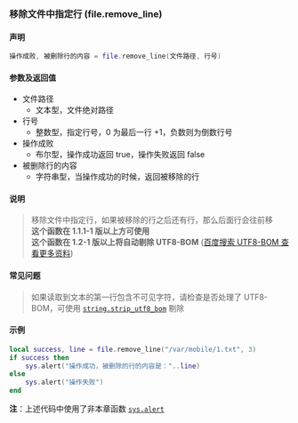 ### 移除文件中指定行 \(**file\.remove\_line**\)


#### 声明
```lua
操作成败, 被删除行的内容 = file.remove_line(文件路径, 行号)
```


#### 参数及返回值
- 文件路径
    - 文本型，文件绝对路径
- 行号
    - 整数型，指定行号，0 为最后一行 \+1，负数则为倒数行号
- 操作成败
    - 布尔型，操作成功返回 true，操作失败返回 false
- 被删除行的内容
    - 字符串型，当操作成功的时候，返回被移除的行


#### 说明
> 移除文件中指定行，如果被移除的行之后还有行，那么后面行会往前移  
> **这个函数在 1\.1\.1\-1 版以上方可使用**  
> **这个函数在 1\.2\-1 版以上将自动剔除 UTF8\-BOM** ([百度搜索 UTF8-BOM 查看更多资料](https://www.baidu.com/s?wd=UTF8-BOM))  


#### 常见问题  
> 如果读取到文本的第一行包含不可见字符，请检查是否处理了 UTF8\-BOM，可使用 [`string.strip_utf8_bom`](/Handbook/ext-string/string.strip_utf8_bom.md) 剔除  


#### 示例  
```lua
local success, line = file.remove_line("/var/mobile/1.txt", 3)
if success then
    sys.alert("操作成功，被删除的行的内容是："..line)
else
    sys.alert("操作失败")
end
```
**注**：上述代码中使用了非本章函数 [`sys.alert`](/Handbook/sys/sys.alert.md)  

